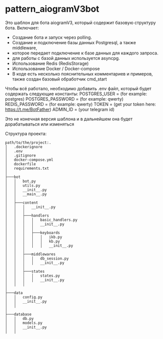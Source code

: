 # pattern_aiogramV3bot

Это шаблон для бота aiogramV3, который содержит базовую структуру бота. Включает:

- Создание бота и запуск через polling.
- Создание и подключение базы данных Postgresql, а также middleware,
- которое передает подключение к базе данных для каждого запроса.
- для работы с базой данных используется asyncpg.
- Использование Redis (RedisStorage)
- Использование Docker / Docker-compose
- В коде есть несколько пояснительных комментариев и примеров, также создан базовый обработчик cmd_start

Чтобы всё работало, необходимо добавить .env файл, который будет содержать следующие константы:
POSTGRES_USER        = (for example: postgres)
POSTGRES_PASSWORD    = (for example: qwerty)
REDIS_PASSWORD       = (for example: qwerty)
TOKEN                = (get your token here: https://t.me/BotFather)
ADMIN_ID             = (your telegram id)

Это не конечная версия шаблона и в дальнейшем она будет дорабатываться или изменяться


Структура проекта:
```
path/to/the/project:.
│   .dockerignore
│   .env
│   .gitignore
│   docker-compose.yml
│   dockerfile
│   requirements.txt
│   
├───bot
│   │   bot.py
│   │   utils.py
│   │   __init__.py
│   │   __main__.py
│   │
│   ├───content
│   │   │   __init__.py
│   │   │
│   │   ├───handlers
│   │   │   │   basic_handlers.py
│   │   │   │   __init__.py
│   │   │   │
│   │   │   ├───keyboards
│   │   │   │   │   ikb.py
│   │   │   │   │   kb.py
│   │   │   │   │   __init__.py
│   │   │
│   │   ├───middlewares
│   │   │   │   db_session.py
│   │   │   │   __init__.py
│   │   │
│   │   ├───states
│   │   │   │   states.py
│   │   │   │   __init__.py
│   │   │
│
├───data
│   │   config.py
│   │   __init__.py
│   │
│
├───database
│   │   db.py
│   │   models.py
│   │   __init__.py
│   │
```
